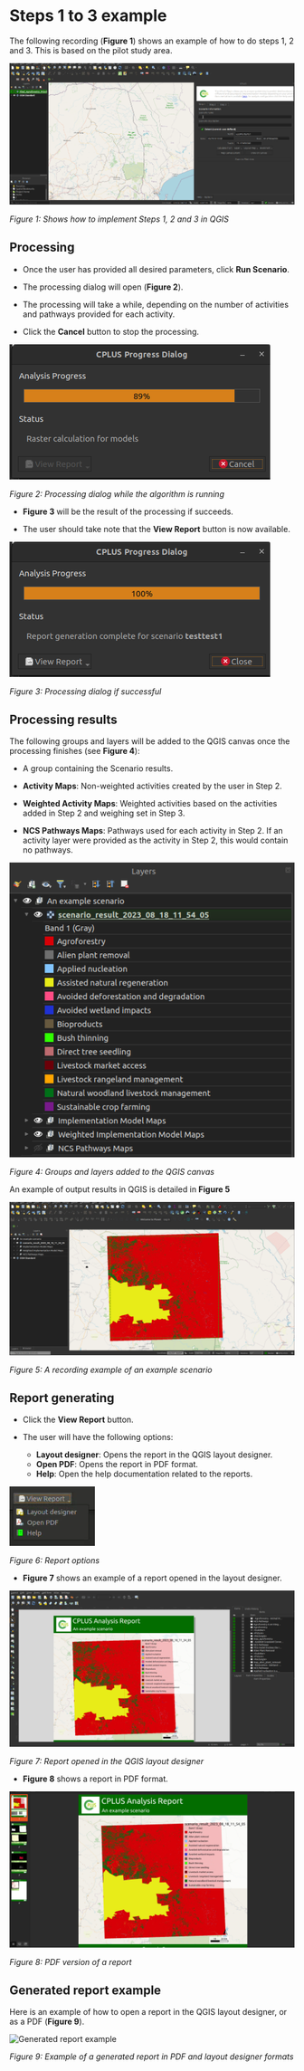 # Steps 1 to 3 example

The following recording (**Figure 1**) shows an example of how to do steps 1, 2 and 3. This is based on the pilot study area.

![Steps 1 to 3 example](img/steps_1_to_3.gif)

*Figure 1: Shows how to implement Steps 1, 2 and 3 in QGIS*

## Processing

- Once the user has provided all desired parameters, click **Run Scenario**.

- The processing dialog will open (**Figure 2**).

- The processing will take a while, depending on the number of activities and pathways provided for each activity.

- Click the **Cancel** button to stop the processing.

![Processing dialog running](img/plugin-processing-dialog.png)

*Figure 2: Processing dialog while the algorithm is running*

- **Figure 3** will be the result of the processing if succeeds.

- The user should take note that the **View Report** button is now available.

![Processing dialog success](img/plugin-processing-succeeded.png)

*Figure 3: Processing dialog if successful*

## Processing results

The following groups and layers will be added to the QGIS canvas once the processing finishes (see **Figure 4**):

- A group containing the Scenario results.

- **Activity Maps**: Non-weighted activities created by the user in Step 2.

- **Weighted Activity Maps**: Weighted activities based on the activities added in Step 2 and weighing set in Step 3.

- **NCS Pathways Maps**: Pathways used for each activity in Step 2. If an activity layer were provided as the activity in Step 2, this would contain no pathways.

![Layers added to a canvas](img/plugin-added-layers.png)

*Figure 4: Groups and layers added to the QGIS canvas*

An example of output results in QGIS is detailed in **Figure 5**

![Outputs example](img/outputs-qgis.gif)

*Figure 5: A recording example of an example scenario*

## Report generating

- Click the **View Report** button.

- The user will have the following options:
    - **Layout designer**: Opens the report in the QGIS layout designer.
    - **Open PDF**: Opens the report in PDF format.
    - **Help**: Open the help documentation related to the reports.

![Report options](img/plugin-report-options.png)

*Figure 6: Report options*

- **Figure 7** shows an example of a report opened in the layout designer.

![Report layout designer](img/report-layout-designer.png) 

*Figure 7: Report opened in the QGIS layout designer*

- **Figure 8** shows a report in PDF format.

![Report PDF](img/report-pdf.png)

*Figure 8: PDF version of a report*

## Generated report example

Here is an example of how to open a report in the QGIS layout designer, or as a PDF (**Figure 9**).

![Generated report example](img/generated-reports.gif)

*Figure 9: Example of a generated report in PDF and layout designer formats*
